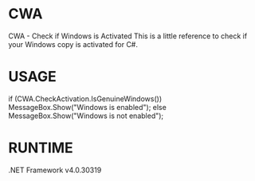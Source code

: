 # CWA
CWA - Check if Windows is Activated
This is a little reference to check if your Windows copy is activated for C#.

# USAGE
if (CWA.CheckActivation.IsGenuineWindows())
    MessageBox.Show("Windows is enabled");
else
    MessageBox.Show("Windows is not enabled");
    
# RUNTIME
.NET Framework v4.0.30319
